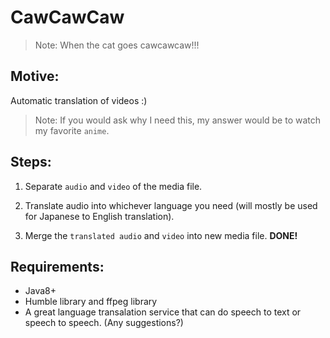 # CawCawCaw

> Note: When the cat goes cawcawcaw!!!

## Motive:
Automatic translation of videos :)

> Note: If you would ask why I need this, my answer would be to watch my favorite `anime`.


## Steps:
1. Separate `audio` and `video` of the media file.

2. Translate audio into whichever language you need (will mostly be used for Japanese to English translation).

3. Merge the `translated audio` and `video` into new media file. **DONE!**


## Requirements:
* Java8+
* Humble library and ffpeg library
* A great language transalation service that can do speech to text or speech to speech. (Any suggestions?)





